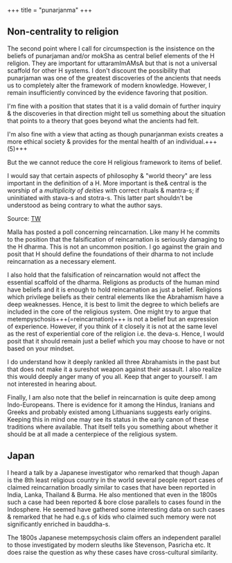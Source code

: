+++
title = "punarjanma"
+++

## Non-centrality to religion
The second point where I call for circumspection is the insistence on the beliefs of punarjaman and/or mokSha as central belief elements of the H religion. They are important for uttaramImAMsA but that is not a universal scaffold for other H systems. I don't discount the possibility that punarjaman was one of the greatest discoveries of the ancients that needs us to completely alter the framework of modern knowledge. However, I remain insufficiently convinced by the evidence favoring that position.

I'm fine with a position that states that it is a valid domain of further inquiry & the discoveries in that direction might tell us something about the situation that points to a theory that goes beyond what the ancients had felt.

I'm also fine with a view that acting as though punarjanman exists creates a more ethical society & provides for the mental health of an individual.+++(5)+++

But the we cannot reduce the core H religious framework to items of belief.

I would say that certain aspects of philosophy & "world theory" are less important in the definition of a H. More important is the& central is the worship of a *multiplicity of deities* with correct rituals & mantra-s; if uninitiated with stava-s and stotra-s. This latter part shouldn't be understood as being contrary to what the author says.

Source: [TW](https://unrollthread.com/t/1059287326319362048/)

Malla has posted a poll concerning reincarnation. Like many H he commits to the position that the falsification of reincarnation is seriously damaging to the H dharma. This is not an uncommon position. I go against the grain and posit that H should define the foundations of their dharma to not include reincarnation as a necessary element. 

I also hold that the falsification of reincarnation would not affect the essential scaffold of the dharma. Religions as products of the human mind have beliefs and it is enough to hold reincarnation as just a belief. Religions which privilege beliefs as their central elements like the Abrahamism have a deep weaknesses. Hence, it is best to limit the degree to which beliefs are included in the core of the religious system. One might try to argue that metempyschosis+++(=reincarnation)+++ is not a belief but an expression of experience. However, if you think of it closely it is not at the same level as the rest of experiential core of the religion i.e. the deva-s. Hence, I would posit that it should remain just a belief which you may choose to have or not based on your mindset. 

I do understand how it deeply rankled all three Abrahamists in the past but that does not make it a sureshot weapon against their assault. I also realize this would deeply anger many of you all. Keep that anger to yourself. I am not interested in hearing about. 

Finally, I am also note that the belief in reincarnation is quite deep among Indo-Europeans. There is evidence for it among the Hindus, Iranians and Greeks and probably existed among Lithuanians suggests early origins. Keeping this in mind one may see its status in the early canon of these traditions where available. That itself tells you something about whether it should be at all made a centerpiece of the religious system.


## Japan
I heard a talk by a Japanese investigator who remarked that though Japan is the 8th least religious country in the world several people report cases of claimed reincarnation broadly similar to cases that have been reported in India, Lanka, Thailand & Burma. He also mentioned that even in the 1800s such a case had been reported & bore close parallels to cases found in the Indosphere. He seemed have gathered some interesting data on such cases & remarked that he had e.g.s of kids who claimed such memory were not significantly enriched in bauddha-s.

The 1800s Japanese metempsychosis claim offers an independent parallel to those investigated by modern sleuths like Stevenson, Pasricha etc. It does raise the question as why these cases have cross-cultural similarity. 
